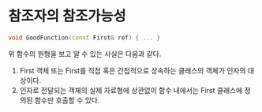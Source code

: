 # 참조자의 참조가능성

```cpp
void GoodFunction(const First& ref) { ... }
```
위 함수의 원형을 보고 알 수 있는 사실은 다음과 같다.
1. First 객체 또는 First를 직접 혹은 간접적으로 상속하는 클래스의 객체가 인자의 대상이다.
2. 인자로 전달되는 객체의 실제 자료형에 상관없이 함수 내에서는 First 클래스에 정의된 함수만 호출할 수 있다.
